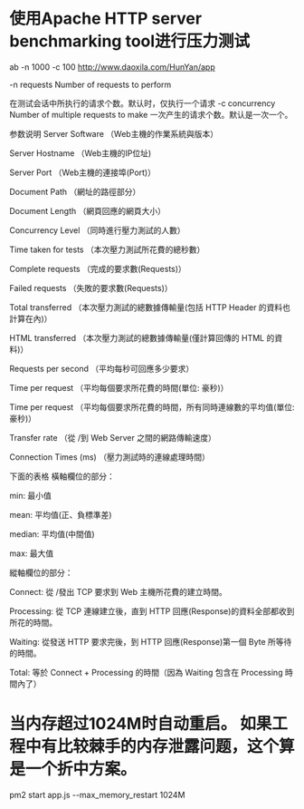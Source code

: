 # 使用Apache HTTP server benchmarking tool进行压力测试
ab -n 1000 -c 100  http://www.daoxila.com/HunYan/app

 -n requests    Number of requests to perform

在测试会话中所执行的请求个数。默认时，仅执行一个请求
-c concurrency Number of multiple requests to make
一次产生的请求个数。默认是一次一个。 

参数说明
Server Software         （Web主機的作業系統與版本）

Server Hostname         （Web主機的IP位址)

Server Port             （Web主機的連接埠(Port)）

Document Path           （網址的路徑部分）

Document Length         （網頁回應的網頁大小）

Concurrency Level       （同時進行壓力測試的人數）

Time taken for tests    （本次壓力測試所花費的總秒數）

Complete requests       （完成的要求數(Requests)）

Failed requests         （失敗的要求數(Requests)）

Total transferred       （本次壓力測試的總數據傳輸量(包括 HTTP Header 的資料也計算在內)）

HTML transferred        （本次壓力測試的總數據傳輸量(僅計算回傳的 HTML 的資料)）

Requests per second     （平均每秒可回應多少要求）

Time per request        （平均每個要求所花費的時間(單位: 豪秒)）

Time per request        （平均每個要求所花費的時間，所有同時連線數的平均值(單位: 豪秒)）

Transfer rate           （從 /到 Web Server 之間的網路傳輸速度）

Connection Times (ms)   （壓力測試時的連線處理時間）

下面的表格
橫軸欄位的部分：

min:      最小值

mean:     平均值(正、負標準差)

median:   平均值(中間值)

max:      最大值

縱軸欄位的部分：

Connect:       從 /發出 TCP 要求到 Web 主機所花費的建立時間。

Processing:    從 TCP 連線建立後，直到 HTTP 回應(Response)的資料全部都收到所花的時間。

Waiting:       從發送 HTTP 要求完後，到 HTTP 回應(Response)第一個 Byte 所等待的時間。

Total:         等於 Connect + Processing 的時間（因為 Waiting 包含在 Processing 時間內了）

# 当内存超过1024M时自动重启。 如果工程中有比较棘手的内存泄露问题，这个算是一个折中方案。
pm2 start app.js --max_memory_restart 1024M 

